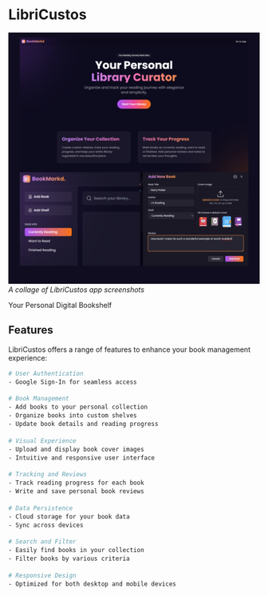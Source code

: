 # LibriCustos

![LibriCustos App Screenshots](Bookmarkd.png)
*A collage of LibriCustos app screenshots*

Your Personal Digital Bookshelf

## Features

LibriCustos offers a range of features to enhance your book management experience:

```bash
# User Authentication
- Google Sign-In for seamless access

# Book Management
- Add books to your personal collection
- Organize books into custom shelves
- Update book details and reading progress

# Visual Experience
- Upload and display book cover images
- Intuitive and responsive user interface

# Tracking and Reviews
- Track reading progress for each book
- Write and save personal book reviews

# Data Persistence
- Cloud storage for your book data
- Sync across devices

# Search and Filter
- Easily find books in your collection
- Filter books by various criteria

# Responsive Design
- Optimized for both desktop and mobile devices
